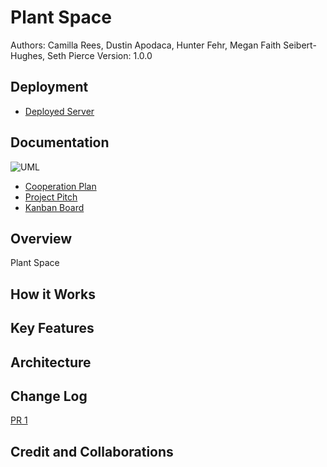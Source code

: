 # Plant Space

Authors: Camilla Rees, Dustin Apodaca, Hunter Fehr, Megan Faith Seibert-Hughes, Seth Pierce
Version: 1.0.0

## Deployment 
- [Deployed Server]()

## Documentation
![UML]()
- [Cooperation Plan](https://github.com/CHSMD/plant.space/blob/main/documentation/cooperation-plan.md)
- [Project Pitch](https://github.com/CHSMD/plant.space/blob/main/documentation/project-pitch.md)
- [Kanban Board](https://github.com/orgs/CHSMD/projects/1)

## Overview
 
Plant Space

## How it Works

## Key Features

## Architecture

## Change Log

[PR 1]()

## Credit and Collaborations
